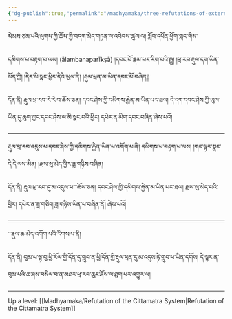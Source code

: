 ```yaml
---
{"dg-publish":true,"permalink":"/madhyamaka/three-refutations-of-external-objects/"}
---
```


སེམས་ཙམ་པའི་ལུགས་ཀྱི་ཆོས་ཀྱི་བདག་མེད་གཏན་ལ་འབེབས་ཚུལ་ལ། སློབ་དཔོན་ཕྱོག་གླང་གིས་

 དམིགས་པ་བརྟག་པ་ལས། (ālambanaparīkṣā) 
།དབང་པོ་རྣམ་པར་རིག་པའི་རྒྱུ། །ཕྲ་རབ་རྡུལ་དག་ཡིན་མོད་ཀྱི། །དེར་མི་སྣང་ཕྱིར་དེའི་ཡུལ་ནི། །རྡུལ་ཕྲན་མ་ཡིན་དབང་པོ་བཞིན༑

དོན་ནི། རྡུལ་ཕྲ་རབ་རེ་རེ་བ་ཆོས་ཅན། དབང་ཤེས་ཀྱི་དམིགས་རྐྱེན་མ་ཡིན་པར་ཐལ། དེ་དག་དབང་ཤེས་ཀྱི་ཡུལ་ཡིན་དུ་ཆུག་ཀྱང་དབང་ཤེས་ལ་མི་སྣང་བའི་ཕྱིར། 
དཔེར་ན་མིག་དབང་བཞིན་ཞེས་པའོ།

---
རྡུལ་ཕྲ་རབ་འདུས་པ་དབང་ཤེས་ཀྱི་དམིགས་རྐྱེན་ཡིན་པ་འགོག་པ་ནི། དམིགས་པ་བརྟག་པ་ལས།
།གང་ལྟར་སྣང་དེ་དེ་ལས་མིན། །རྫས་སུ་མེད་ཕྱིར་ཟླ་གཉིས་བཞིན།

དོན་ནི། རྡུལ་ཕྲ་རབ་དུ་མ་འདུས་པ་་་ཆོས་ཅན། དབང་ཤེས་ཀྱི་དམིགས་རྐྱེན་མ་ཡིན་པར་ཐལ། རྫས་སུ་མེད་པའི་ཕྱིར། དཔེར་ན་ཟླ་གཅིག་ཟླ་གཉིས་ཡིན་པ་བཞིན་ནོ། ཞེས་པའོ།


---
་་་རྡུལ་ཆ་མེད་འགོག་པའི་རིགས་པ་ནི། 

དོན་ནི། བུམ་པ་ལྟ་བུ་ཕྱི་རོལ་གྱི་དོན་དུ་གྲུབ་ན་ཕྱི་དོན་ཀྱི་རྡུལ་ཕྲན་དུ་མ་འདུས་ཏེ་གྲུབ་པ་ཡིན་དགོས། དེ་ལྟར་ན་བུམ་པའི་ཆ་ཤས་བསིལ་བ་ན་མཐར་ཕྲ་རབ་ཆུང་ཤོས་ལ་ཐུག་པར་འགྱུར་ལ། 



---
Up a level: [[Madhyamaka/Refutation of the Cittamatra System\|Refutation of the Cittamatra System]]
